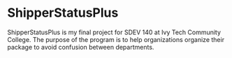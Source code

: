 # ShipperStatusPlus
ShipperStatusPlus is my final project for SDEV 140 at Ivy Tech Community College. The purpose of the program is to help organizations organize their package to avoid confusion between departments. 
